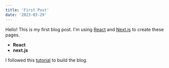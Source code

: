 ```yaml
---
title: 'First Post'
date: '2023-03-29'
---
```


Hello! This is my first blog post.  I'm using [React](https://react.dev) and [Next.js](https://nextjs.org) to create these pages.

- **React** 
- **next.js** 

I followed this [tutorial](https://nextjs.org/learn/foundations/about-nextjs) to build the blog.